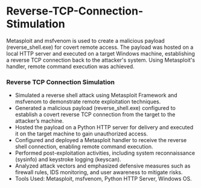 # Reverse-TCP-Connection-Stimulation
 Metasploit and msfvenom is used to create a malicious payload (reverse_shell.exe) for covert remote access. The payload was hosted on a local HTTP server and executed on a target Windows machine, establishing a reverse TCP connection back to the attacker's system. Using Metasploit's handler, remote command execution was achieved.
### Reverse TCP Connection Simulation
- Simulated a reverse shell attack using Metasploit Framework and msfvenom to demonstrate remote exploitation techniques.
- Generated a malicious payload (reverse_shell.exe) configured to establish a covert reverse TCP connection from the target to the attacker’s machine.
- Hosted the payload on a Python HTTP server for delivery and executed it on the target machine to gain unauthorized access.
- Configured and deployed a Metasploit handler to receive the reverse shell connection, enabling remote command execution.
- Performed post-exploitation activities, including system reconnaissance (sysinfo) and keystroke logging (keyscan).
- Analyzed attack vectors and emphasized defensive measures such as firewall rules, IDS monitoring, and user awareness to mitigate risks.
- Tools Used: Metasploit, msfvenom, Python HTTP Server, Windows OS.
